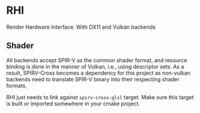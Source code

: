 # RHI
Render Hardware Interface. With DX11 and Vulkan backends

## Shader
All backends accept SPIR-V as the common shader format, and resource binding is done in the manner of Vulkan, i.e., using descriptor sets. As a result, SPIRV-Cross becomes a dependency for this project as non-vulkan backends need to translate SPIR-V binary into their respecting shader formats.

RHI just needs to link against `spirv-cross-glsl` target. Make sure this target is built or imported somewhere in your cmake project.
